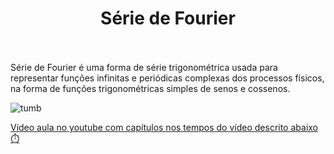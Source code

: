 <div align="center">
  <h1 align="center">
    Série de Fourier
    <br />
    <br />
  </h1>
</div>


Série de Fourier é uma forma de série trigonométrica usada para representar 
funções infinitas e periódicas complexas dos processos físicos, na forma de funções trigonométricas simples de senos e cossenos.

![tumb](https://github.com/user-attachments/assets/78792170-9cc2-4181-8992-d12ba9196ba9)

[Vídeo aula no youtube com capítulos nos tempos do vídeo  descrito abaixo ⏱️](https://youtu.be/JHyi_lReENk?si=XCGvmlp4O73LzYUm)
